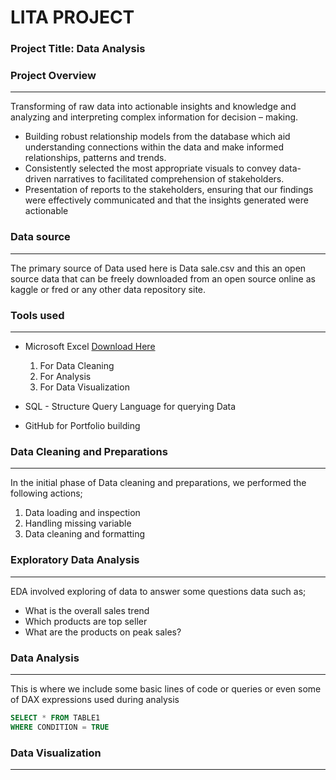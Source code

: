 # LITA PROJECT

### Project Title: Data Analysis

### Project Overview
---

Transforming of raw data into actionable insights and knowledge and analyzing and interpreting complex information for decision – making. 
- Building robust relationship models from the database which aid understanding connections within the data and make informed relationships, patterns and trends. 
- Consistently selected the most appropriate visuals to convey data-driven narratives to facilitated comprehension of stakeholders. 
- Presentation of reports to the stakeholders, ensuring that our findings were effectively communicated and that the insights generated were actionable

### Data source
---

The primary source of Data used here is Data sale.csv and this an open source data that can be freely downloaded from an open source online as kaggle or fred or any other data repository site.

### Tools used
---

- Microsoft Excel [Download Here](https://www.microsoft.com)
  1. For Data Cleaning
  2. For Analysis
  3. For Data Visualization
     
- SQL - Structure Query Language for querying Data
- GitHub for Portfolio building

### Data Cleaning and Preparations
---

In the initial phase of Data cleaning and preparations, we performed the following actions;
1. Data loading and inspection
2. Handling missing variable
3. Data cleaning and formatting

### Exploratory Data Analysis
---
EDA involved exploring of data to answer some questions data such as;
- What is the overall sales trend
- Which products are top seller
- What are the products on peak sales?

### Data Analysis
---
This is where we include some basic lines of code or queries or even some of DAX expressions used during analysis

```SQL
SELECT * FROM TABLE1
WHERE CONDITION = TRUE
```
### Data Visualization
---


